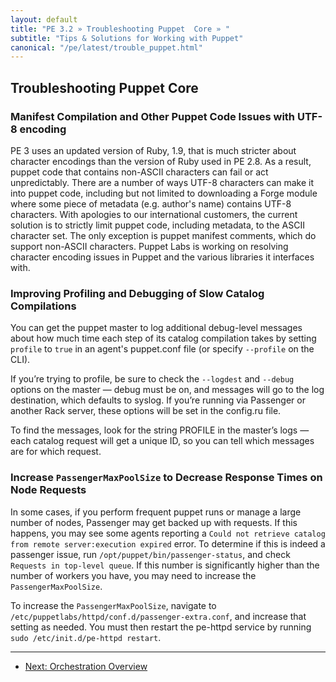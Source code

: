 ```yaml
---
layout: default
title: "PE 3.2 » Troubleshooting Puppet  Core » "
subtitle: "Tips & Solutions for Working with Puppet"
canonical: "/pe/latest/trouble_puppet.html"
---
```


Troubleshooting Puppet Core
-----

### Manifest Compilation and Other Puppet Code Issues with UTF-8 encoding

PE 3 uses an updated version of Ruby, 1.9, that is much stricter about character encodings than the version of Ruby used in PE 2.8. As a result, puppet code that contains non-ASCII characters can fail or act unpredictably. There are a number of ways UTF-8 characters can make it into puppet code, including but not limited to downloading a Forge module where some piece of metadata (e.g. author's name) contains UTF-8 characters. With apologies to our international customers, the current solution is to strictly limit puppet code, including metadata, to the ASCII character set. The only exception is puppet manifest comments, which do support non-ASCII characters. Puppet Labs is working on resolving character encoding issues in Puppet and the various libraries it interfaces with.

### Improving Profiling and Debugging of Slow Catalog Compilations

You can get the puppet master to log additional debug-level messages about how much time each step of its catalog compilation takes by setting `profile` to `true` in an agent's puppet.conf file (or specify `--profile` on the CLI).

If you’re trying to profile, be sure to check the `--logdest` and `--debug` options on the master — debug must be on, and messages will go to the log destination, which defaults to syslog. If you’re running via Passenger or another Rack server, these options will be set in the config.ru file.

To find the messages, look for the string PROFILE in the master’s logs — each catalog request will get a unique ID, so you can tell which messages are for which request.

### Increase `PassengerMaxPoolSize` to Decrease Response Times on Node Requests

In some cases, if you perform frequent puppet runs or manage a large number of nodes, Passenger may get backed up with requests. If this happens, you may see some agents reporting a `Could not retrieve catalog from remote server:execution expired` error. To determine if this is indeed a passenger issue, run `/opt/puppet/bin/passenger-status`, and check `Requests in top-level queue`. If this number is significantly higher than the number of workers you have, you may need to increase the `PassengerMaxPoolSize`.

To increase the `PassengerMaxPoolSize`, navigate to `/etc/puppetlabs/httpd/conf.d/passenger-extra.conf`, and increase that setting as needed. You must then restart the pe-httpd service by running `sudo /etc/init.d/pe-httpd restart`.


* * *

-  [Next: Orchestration Overview](./orchestration_overview.html)
